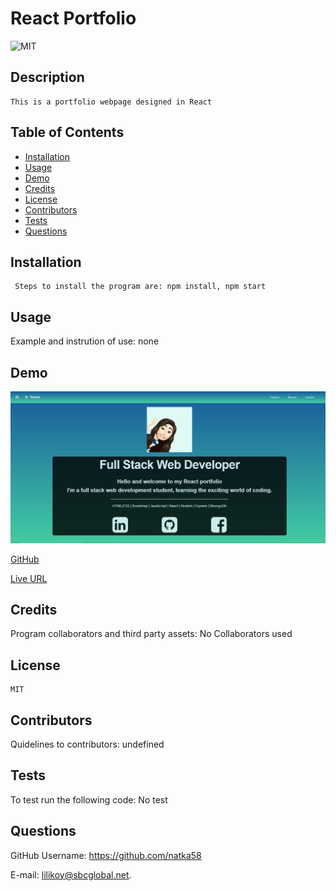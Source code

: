 
  #  React Portfolio
  
  
 ![MIT](https://img.shields.io/badge/license-MIT-yellow.svg) 
  
  
  ## Description
    This is a portfolio webpage designed in React  
    
  ## Table of Contents
  * [Installation](#installation)
  * [Usage](#usage)
  * [Demo](#demo)
  * [Credits](#credits)
  * [License](#license)
  * [Contributors](#contributors)
  * [Tests](#tests)
  * [Questions](#questions)
  
   ## Installation
     Steps to install the program are: npm install, npm start
 
   
  ## Usage
  Example and instrution of use: none

  ## Demo
  ![Screenshot](src/assets/images/demo.jpg) 

  [GitHub](https://github.com/natka58/react-portfolio)  

  [Live URL](https://natka58.github.io/react-portfolio/)


  
  ## Credits
   Program collaborators and third party assets: No Collaborators used
  
 ## License
    MIT
  
  ## Contributors
   Quidelines to contributors: undefined

  ## Tests
   To test run the following code: No test 
  
    
  ## Questions
  
 GitHub Username: https://github.com/natka58 
  
E-mail: lilikoy@sbcglobal.net.